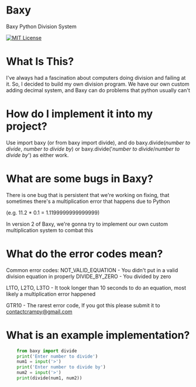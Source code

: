 # Baxy
Baxy Python Division System

[![MIT License](https://img.shields.io/badge/License-MIT-green.svg)](https://choosealicense.com/licenses/mit/)


# What Is This?
I've always had a fascination about computers doing division and failing at it. So, I decided to build my own division program.
We have our own custom adding decimal system, and Baxy can do problems that python usually can't

# How do I implement it into my project?
Use import baxy (or from baxy import divide), and do baxy.divide(*number to divide*, *number to divide by*) or baxy.divide('*number to divide*/*number to divide by*') as either work.

# What are some bugs in Baxy?
There is one bug that is persistent that we're working on fixing, that sometimes there's a multiplication error that happens due to Python

(e.g. 11.2 * 0.1 = 1.1199999999999999)

In version 2 of Baxy, we're gonna try to implement our own custom multiplication system to combat this

# What do the error codes mean?

Common error codes:
NOT_VALID_EQUATION - You didn't put in a valid division equation in properly
DIVIDE_BY_ZERO - You divided by zero

L1TO, L2TO, L3TO - It took longer than 10 seconds to do an equation, most likely a multiplication error happened

GTR10 - The rarest error code, If you got this please submit it to contactcrampy@gmail.com

# What is an example implementation?

```python
    from baxy import divide
    print('Enter number to divide')
    num1 = input('>')
    print('Enter number to divide by')
    num2 = input('>')
    print(divide(num1, num2))
```
